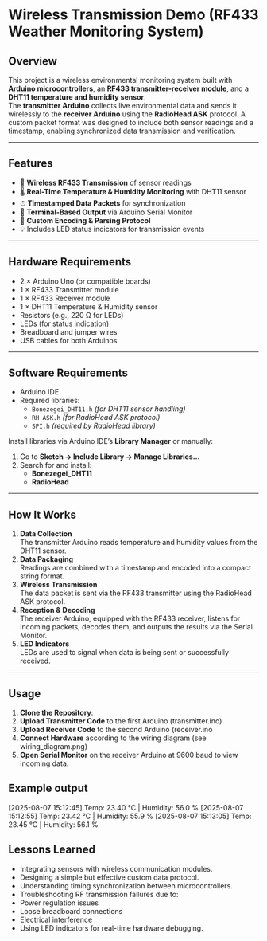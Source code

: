 # Wireless Transmission Demo (RF433 Weather Monitoring System)

## Overview
This project is a wireless environmental monitoring system built with **Arduino microcontrollers**, an **RF433 transmitter-receiver module**, and a **DHT11 temperature and humidity sensor**.  
The **transmitter Arduino** collects live environmental data and sends it wirelessly to the **receiver Arduino** using the **RadioHead ASK** protocol. A custom packet format was designed to include both sensor readings and a timestamp, enabling synchronized data transmission and verification.

---

## Features
- 📡 **Wireless RF433 Transmission** of sensor readings
- 🌡 **Real-Time Temperature & Humidity Monitoring** with DHT11 sensor
- ⏱ **Timestamped Data Packets** for synchronization
- 🔌 **Terminal-Based Output** via Arduino Serial Monitor
- 🔧 **Custom Encoding & Parsing Protocol**
- 💡 Includes LED status indicators for transmission events

---

## Hardware Requirements
- 2 × Arduino Uno (or compatible boards)
- 1 × RF433 Transmitter module
- 1 × RF433 Receiver module
- 1 × DHT11 Temperature & Humidity sensor
- Resistors (e.g., 220 Ω for LEDs)
- LEDs (for status indication)
- Breadboard and jumper wires
- USB cables for both Arduinos

---

## Software Requirements
- Arduino IDE
- Required libraries:
  - `Bonezegei_DHT11.h` *(for DHT11 sensor handling)*
  - `RH_ASK.h` *(for RadioHead ASK protocol)*
  - `SPI.h` *(required by RadioHead library)*

Install libraries via Arduino IDE’s **Library Manager** or manually:
1. Go to **Sketch → Include Library → Manage Libraries…**
2. Search for and install:
   - **Bonezegei_DHT11**
   - **RadioHead**

---

## How It Works
1. **Data Collection**  
   The transmitter Arduino reads temperature and humidity values from the DHT11 sensor.
2. **Data Packaging**  
   Readings are combined with a timestamp and encoded into a compact string format.
3. **Wireless Transmission**  
   The data packet is sent via the RF433 transmitter using the RadioHead ASK protocol.
4. **Reception & Decoding**  
   The receiver Arduino, equipped with the RF433 receiver, listens for incoming packets, decodes them, and outputs the results via the Serial Monitor.
5. **LED Indicators**  
   LEDs are used to signal when data is being sent or successfully received.

---

## Usage
1. **Clone the Repository**:
2. **Upload Transmitter Code** to the first Arduino (transmitter.ino)
3. **Upload Receiver Code** to the second Arduino (receiver.ino
4. **Connect Hardware** according to the wiring diagram (see wiring_diagram.png)
5. **Open Serial Monitor** on the receiver Arduino at 9600 baud to view incoming data.

## Example output
[2025-08-07 15:12:45] Temp: 23.40 °C | Humidity: 56.0 %
[2025-08-07 15:12:55] Temp: 23.42 °C | Humidity: 55.9 %
[2025-08-07 15:13:05] Temp: 23.45 °C | Humidity: 56.1 %

## Lessons Learned
- Integrating sensors with wireless communication modules.
- Designing a simple but effective custom data protocol.
- Understanding timing synchronization between microcontrollers.
- Troubleshooting RF transmission failures due to:
- Power regulation issues
- Loose breadboard connections
- Electrical interference
- Using LED indicators for real-time hardware debugging.
